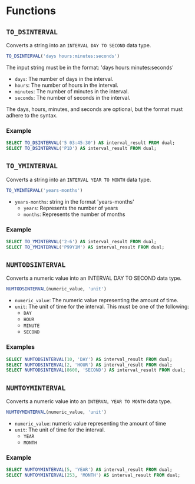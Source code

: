 # Functions

## `TO_DSINTERVAL`

Converts a string into an `INTERVAL DAY TO SECOND` data type.

```sql
TO_DSINTERVAL('days hours:minutes:seconds')
```

The input string must be in the format: 'days hours:minutes:seconds'

- `days`: The number of days in the interval.
- `hours`: The number of hours in the interval.
- `minutes`: The number of minutes in the interval.
- `seconds`: The number of seconds in the interval.

The days, hours, minutes, and seconds are optional, but the format must adhere to the syntax.

### Example

```sql
SELECT TO_DSINTERVAL('5 03:45:30') AS interval_result FROM dual;
SELECT TO_DSINTERVAL('P1D') AS interval_result FROM dual;
```

## `TO_YMINTERVAL`

Converts a string into an `INTERVAL YEAR TO MONTH` data type.

```sql
TO_YMINTERVAL('years-months')
```

- `years-months`: string in the format 'years-months'
  - `years`: Represents the number of years
  - `months`: Represents the number of months

### Example

```sql
SELECT TO_YMINTERVAL('2-6') AS interval_result FROM dual;
SELECT TO_YMINTERVAL('P99Y1M') AS interval_result FROM dual;
```

## `NUMTODSINTERVAL`

Converts a numeric value into an INTERVAL DAY TO SECOND data type.

```sql
NUMTODSINTERVAL(numeric_value, 'unit')
```

- `numeric_value`: The numeric value representing the amount of time.
- `unit`: The unit of time for the interval. This must be one of the following:
  - `DAY`
  - `HOUR`
  - `MINUTE`
  - `SECOND`

### Examples

```sql
SELECT NUMTODSINTERVAL(10, 'DAY') AS interval_result FROM dual;
SELECT NUMTODSINTERVAL(2, 'HOUR') AS interval_result FROM dual;
SELECT NUMTODSINTERVAL(8600, 'SECOND') AS interval_result FROM dual;
```

## `NUMTOYMINTERVAL`

Converts a numeric value into an `INTERVAL YEAR TO MONTH` data type.

```sql
NUMTOYMINTERVAL(numeric_value, 'unit')
```

- `numeric_value`: numeric value representing the amount of time
- `unit`: The unit of time for the interval.
  - `YEAR`
  - `MONTH`

### Example

```sql
SELECT NUMTOYMINTERVAL(5, 'YEAR') AS interval_result FROM dual;
SELECT NUMTOYMINTERVAL(253, 'MONTH') AS interval_result FROM dual;
```
